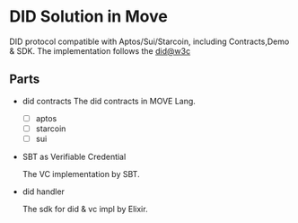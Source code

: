 # DID Solution in Move
DID protocol compatible with Aptos/Sui/Starcoin, including Contracts,Demo & SDK.
The implementation follows the [did@w3c](https://www.w3.org/TR/did-core/)

## Parts

* did contracts
  The did contracts in MOVE Lang.

  * [ ] aptos
  * [ ] starcoin
  * [ ] sui

* SBT as Verifiable Credential

  The VC implementation by SBT.

* did handler

  The sdk for did & vc impl by Elixir.
